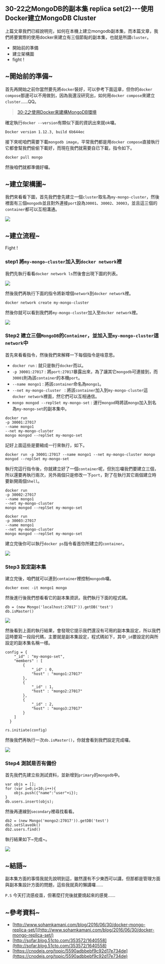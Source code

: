 ## 30-22之MongoDB的副本集 replica set(2)---使用Docker建立MongoDB Cluster
上篇文章我們已經說明完，如何在本機上建立mongodb副本集，而本篇文章，我們將要實際的使用docker來建立有三個節點的副本集，也就是所謂`cluster`。

* 開始前的準備
* 建立架構圖
* fight ! 

## ~開始前的準備~
首先再開始之前你當然要先將`docker`裝好，可以參考下面這章，但你的`docker compose`那邊可以不用做到，因為我還沒研究出，如何用`docker compose`來建立`cluster`……QQ。

> [30-2之使用Docker來建構MongoDB環境](http://ithelp.ithome.com.tw/articles/10184657)

確定執行`docker --version`有類似下面的資訊出來就ok囉。

```
Docker version 1.12.3, build 6b644ec
```
接下來呢咱們需要下載`mongodb image`，平常我們都是用`docker compose`直接執行它都會幫我們偷偷下載好，而現在我們就需要自已下載，指令如下。

```
docker pull mongo
```
然後咱們就都準備好囉。

## ~建立架構圖~
我們來看看下圖，首先我們會先建立一個`cluster`取名為`my-mongo-cluster`，然後裡面有三個`mongodb`並且對外連接`port`設為`30001`、`30002`、`30003`，並且這三個的`container`都可以互相溝通。

![](http://yixiang8780.com/outImg/20161222-4.png)

## ~建立流程~
Fight !

### step1 將`my-mongo-cluster`加入到`docker network`裡

我們先執行看看`docker network ls`然後會出現下圖的列表。

![](http://yixiang8780.com/outImg/20161222-1.png)

然後我們再執行下面的指令將新增個`network`到`docker network`裡。

```
docker network create my-mongo-cluster
```
然後你就可以看到我們將`my-mongo-cluster`加入至`docker network`裡。

![](http://yixiang8780.com/outImg/20161222-2.png)

### Step2 建立三個`MongoDB`的`Container`，並加入至`my-mongo-cluster`這`network`中

首先來看看指令，然後我們來解釋一下每個指令是啥意思。

* `docker run` : 就只是執行`docker`而以。
* `-p 30001:27017` : 將`port:27017`暴露出來，為了讓其它`mongodb`可連接到，而`30001`則為該`container`的本機`port`。
* `--name mongo1` : 將該`container`命名為`mongo1`。
* `--net my-mongo-cluster ` : 將該`container`加入到`my-mongo-cluster`這`docker network`裡面，然它們可以互相通信。
* `mongo mongod --replSet my-mongo-set` : 運行`mongod`時將該`mongo`加入到名為`my-mongo-set`的副本集中。

```
docker run 
-p 30001:27017 
--name mongo1 
--net my-mongo-cluster 
mongo mongod --replSet my-mongo-set
```
記好上面這些是要縮成一行來執行，如下。

```
docker run -p 30001:27017 --name mongo1 --net my-mongo-cluster mongo mongod --replSet my-mongo-set
```
執行完這行指令後，你就建立好了一個`container`呢，但別忘囉我們要建立三個，所以還要再執行兩次，另外兩個只是修改一下`port`，對了在執行其它兩個建立時要新開兩個`Shell`。

```
docker run 
-p 30002:27017 
--name mongo1 
--net my-mongo-cluster 
mongo mongod --replSet my-mongo-set
```

```
docker run 
-p 30003:27017 
--name mongo1 
--net my-mongo-cluster 
mongo mongod --replSet my-mongo-set
```
建立完後你可以執行`docker ps`指令看首你所建立的`container`。

![](http://yixiang8780.com/outImg/20161222-3.png)

### Step3 設定副本集
建立完後，咱們就可以連到`container`裡控制`mongodb`囉。

```
docker exec -it mongo1 mongo
```
然後進行後我們想看看它的副本集資訊，我們執行下面的程式碼。

```
db = (new Mongo('localhost:27017')).getDB('test')
db.isMaster()
```
![](http://yixiang8780.com/outImg/20161222-5.png)

然後看到上面的執行結果，會發現它提示我們還沒有可用的副本集設定，所以我們這時要寫一段段代碼，主要就是副本集設定，程式碼如下，其中`_id`要設定的與所設定的副本集名稱一樣。

```
config = {
  	"_id" : "my-mongo-set",
  	"members" : [
  		{
  			"_id" : 0,
  			"host" : "mongo1:27017"
  		},
  		{
  			"_id" : 1,
  			"host" : "mongo2:27017"
  		},
  		{
  			"_id" : 2,
  			"host" : "mongo3:27017"
  		}
  	]
  }

rs.initiate(config)
```
然後我們再執行一次`db.isMaster()`，你就會看到我們設定完成囉。


![](http://yixiang8780.com/outImg/20161222-6.png)

### Step4 測試是否有備份

首先我們先建立些測試資料，並新增到`primary`的`mongodb`中。

```
var objs = [];
for (var i=0;i<10;i++){
	objs.push({"name":"user"+i});
}
db.users.insert(objs);
```
然後再連線到`secondary`裡尋找看看。

```
db2 = (new Mongo('mongo2:27017')).getDB('test')
db2.setSlaveOk()
db2.users.find()
```
執行結果如下~完成~。

![](http://yixiang8780.com/outImg/20161222-7.png)

## ~結語~
副本集方面的事情我就先說明到這，雖然還有不少東西可以講，但那都是管理方面與副本集設計方面的問題，這些我就真的懶講囉……

`P.S` 今天打流感疫苗，但著麼打完後就要燒起來的感覺……

## ~參考資料~
* [http://www.sohamkamani.com/blog/2016/06/30/docker-mongo-replica-set/](http://www.sohamkamani.com/blog/2016/06/30/docker-mongo-replica-set/)
* [http://sofar.blog.51cto.com/353572/1640558](http://sofar.blog.51cto.com/353572/1640558)
* [https://cnodejs.org/topic/5590adbbebf9c92d17e734de](https://cnodejs.org/topic/5590adbbebf9c92d17e734de)
